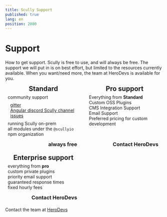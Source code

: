 ```yaml
---
title: Scully Support
published: true
lang: en
position: 2000
---
```


# Support

How to get support. Scully is free to use, and will always be free. The support we will put in is on best effort, but limited to the resources currently available. When you want/need more, the team at HeroDevs is available for you.

<div class="colhold">
<div class="col">

## Standard
- community support
  - [gitter](https://gitter.im/scullyio/community)
  - [Angular discord Scully channel](https://discord.com/channels/748677963142135818/751266053673320508)
  - [issues](https://github.com/scullyio/scully/issues)
- running Scully on-prem
- all modules under the `@scullyio` npm organization
  
### always free
</div>
<div class="col">

## Pro support
- Everything from __Standard__
- Custom OSS Plugins
- CMS Integration Support
- Email Support
- Preferred pricing for custom development
  
### Contact HeroDevs
</div>
<div class="col">

## Enterprise support
- everything from __pro__
- custom private plugins
- priority email support
- guaranteed response times
- fixed hourly fees

### Contact HeroDevs
</div>
</div>

<!-- The fees mentioned above are based on a yearly, pre-paid subscription. -->

Contact the team at [HeroDevs](https://www.hero.dev)


<style> 
/** 
   This is the styling for the above columns. Keep it local to this file for now.
   we might want to move this into the app-styling? 
*/
.colhold {
  display:grid;
  grid-template-columns: repeat(3, 1fr);
  gap: 1rem;
}
@media only screen and (max-width: 79rem) {
  .colhold {
    grid-template-columns: 1fr 1fr;
  }
}
@media only screen and (max-width: 49rem) {
  .colhold {
    grid-template-columns: 1fr;
  }
}

.col {
  position: relative;
  border-radius: 12px 0 12px 0;
  padding:0 0 2rem 0;
  border: 2px solid var(--scully-green);
}
.col>*:first-child {
  text-align:center;
  border-radius: 12px 0 0 0;
  background-color: var(--scully-green);  
  margin:-2px;/** correct for column border **/
}
.col>*:last-child {
  position: absolute;
  text-align:right;
  border-radius: 0 0 12px 0;
  background-color: var(--scully-green);  
  color: var(--scully-white);
  padding: 8px;
  padding-right:16px;
  bottom: 0;
  left:0;
  right:0;
  margin:-2px;/** correct for column border **/
}
.col ul {
  list-style:none;
  padding: 8px;
  margin:0;
}
</style>

